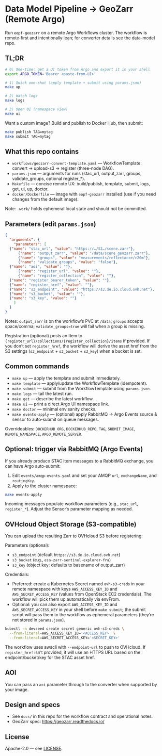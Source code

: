 # Data Model Pipeline → GeoZarr (Remote Argo)

Run `eopf-geozarr` on a remote Argo Workflows cluster. The workflow is remote‑first and intentionally lean; for converter details see the data-model repo.

## TL;DR

```bash
# 0) One-time: get a UI token from Argo and export it in your shell
export ARGO_TOKEN='Bearer <paste-from-UI>'

# 1) Quick one-shot (apply template + submit using params.json)
make up

# 2) Watch logs
make logs

# 3) Open UI (namespace view)
make ui
```

Want a custom image? Build and publish to Docker Hub, then submit:

```bash
make publish TAG=mytag
make submit TAG=mytag
```

## What this repo contains

- `workflows/geozarr-convert-template.yaml` — WorkflowTemplate: convert → upload-s3 → register (three-node DAG).
- `params.json` — arguments for runs (stac_url, output_zarr, groups, validate_groups, optional register_*).
- `Makefile` — concise remote UX: build/publish, template, submit, logs, get, ui, up, doctor.
- `docker/Dockerfile` — image with `eopf-geozarr` installed (use if you need changes from the default image).
  
Note: `.work/` holds ephemeral local state and should not be committed.

## Parameters (edit `params.json`)

```json
{
  "arguments": {
    "parameters": [
  {"name": "stac_url", "value": "https://…/S2…/scene.zarr"},
      {"name": "output_zarr", "value": "/data/scene_geozarr.zarr"},
      {"name": "groups", "value": "measurements/reflectance/r20m"},
      {"name": "validate_groups", "value": "false"},
  {"name": "aoi", "value": ""},
      {"name": "register_url", "value": ""},
      {"name": "register_collection", "value": ""},
  {"name": "register_bearer_token", "value": ""},
  {"name": "register_href", "value": ""},
  {"name": "s3_endpoint", "value": "https://s3.de.io.cloud.ovh.net"},
  {"name": "s3_bucket", "value": ""},
  {"name": "s3_key", "value": ""}
    ]
  }
}
```

Notes: `output_zarr` is on the workflow’s PVC at `/data`; `groups` accepts space/comma; `validate_groups=true` will fail when a group is missing. 

Registration (optional) posts an Item to `{register_url}/collections/{register_collection}/items` if provided. If you don’t set `register_href`, the workflow will derive the asset href from the S3 settings (`s3_endpoint` + `s3_bucket` + `s3_key`) when a bucket is set.

## Common commands

- `make up` — apply the template and submit immediately.
- `make template` — apply/update the WorkflowTemplate (idempotent).
- `make submit` — submit from the WorkflowTemplate using `params.json`.
- `make logs` — tail the latest run.
- `make get` — describe the latest workflow.
- `make ui` — print a direct Argo UI namespace link.
- `make doctor` — minimal env sanity checks.
- `make events-apply` — (optional) apply RabbitMQ → Argo Events source & sensor to auto-submit on queue messages.

Overrideables: `DOCKERHUB_ORG`, `DOCKERHUB_REPO`, `TAG`, `SUBMIT_IMAGE`, `REMOTE_NAMESPACE`, `ARGO_REMOTE_SERVER`.

## Optional: trigger via RabbitMQ (Argo Events)

If you already produce STAC item messages to a RabbitMQ exchange, you can have Argo auto-submit:

1) Edit `events/amqp-events.yaml` and set your AMQP `url`, `exchangeName`, and `routingKey`.
2) Apply to the cluster namespace:

```bash
make events-apply
```

Incoming messages populate workflow parameters (e.g., `stac_url`, `register_*`). Adjust the Sensor’s parameter mapping as needed.

## OVHcloud Object Storage (S3-compatible)

You can upload the resulting Zarr to OVHcloud S3 before registering:

Parameters (optional):
- `s3_endpoint` (default `https://s3.de.io.cloud.ovh.net`)
- `s3_bucket` (e.g., `esa-zarr-sentinel-explorer-fra`)
- `s3_key` (object key; defaults to basename of output_zarr)

Credentials:

- Preferred: create a Kubernetes Secret named `ovh-s3-creds` in your remote namespace with keys `AWS_ACCESS_KEY_ID` and `AWS_SECRET_ACCESS_KEY` (values from OpenStack EC2 credentials). The workflow will pick them up automatically via envFrom.
- Optional: you can also export `AWS_ACCESS_KEY_ID` and `AWS_SECRET_ACCESS_KEY` in your shell before `make submit`; the submit script will pass them to the workflow as ephemeral parameters (they’re not stored in `params.json`).

```bash
kubectl -n devseed create secret generic ovh-s3-creds \
  --from-literal=AWS_ACCESS_KEY_ID='<ACCESS_KEY>' \
  --from-literal=AWS_SECRET_ACCESS_KEY='<SECRET_KEY>'
```

The workflow uses awscli with `--endpoint-url` to push to OVHcloud. If `register_href` isn’t provided, it will use an HTTPS URL based on the endpoint/bucket/key for the STAC asset href.

## AOI

You can pass an `aoi` parameter through to the converter when supported by your image.

## Design and specs

- See `docs/` in this repo for the workflow contract and operational notes.
- GeoZarr spec: https://geozarr.readthedocs.io/

## License

Apache-2.0 — see [LICENSE](LICENSE).
